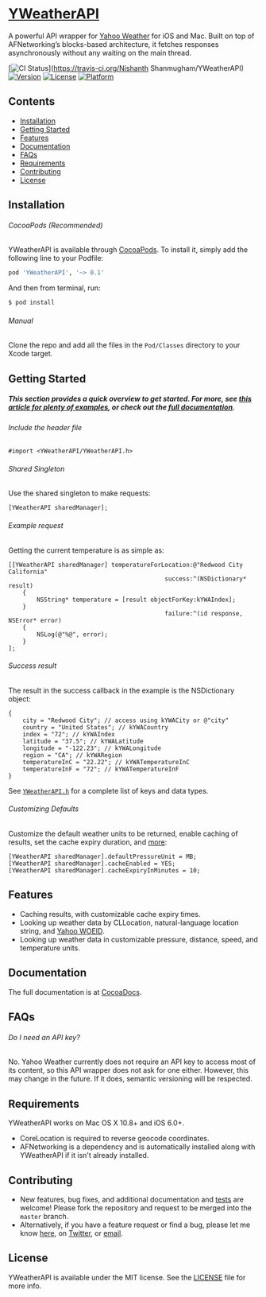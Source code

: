 # [YWeatherAPI](http://cocoadocs.org/docsets/YWeatherAPI/)

A powerful API wrapper for [Yahoo Weather](https://developer.yahoo.com/weather/) for iOS and Mac. Built on top of AFNetworking’s blocks-based architecture, it fetches responses asynchronously without any waiting on the main thread.

[![CI Status](http://img.shields.io/travis/nishanths/YWeatherAPI.svg?style=flat)](https://travis-ci.org/Nishanth Shanmugham/YWeatherAPI)
[![Version](https://img.shields.io/cocoapods/v/YWeatherAPI.svg?style=flat)](http://cocoapods.org/pods/YWeatherAPI)
[![License](https://img.shields.io/cocoapods/l/YWeatherAPI.svg?style=flat)](http://cocoapods.org/pods/YWeatherAPI)
[![Platform](https://img.shields.io/cocoapods/p/YWeatherAPI.svg?style=flat)](http://cocoapods.org/pods/YWeatherAPI)

## Contents

* [Installation](https://github.com/nishanths/YWeatherAPI#installation)
* [Getting Started](https://github.com/nishanths/YWeatherAPI#getting-started)
* [Features](https://github.com/nishanths/YWeatherAPI#features)
* [Documentation](https://github.com/nishanths/YWeatherAPI#documentation)
* [FAQs](https://github.com/nishanths/YWeatherAPI#faqs)
* [Requirements](https://github.com/nishanths/YWeatherAPI#requirements)
* [Contributing](https://github.com/nishanths/YWeatherAPI#contributing)
* [License](https://github.com/nishanths/YWeatherAPI#license)


## Installation

###### CocoaPods (Recommended)

YWeatherAPI is available through [CocoaPods](http://cocoapods.org). To install it, simply add the following line to your Podfile:

```ruby
pod 'YWeatherAPI', '~> 0.1'
```

And then from terminal, run:

```bash
$ pod install
```

###### Manual

Clone the repo and add all the files in the `Pod/Classes` directory to your Xcode target.


## Getting Started

##### This section provides a quick overview to get started. For more, see [this article for plenty of examples](http://nishanths.svbtle.com/getting-started-with-yweather), or check out the [full documentation](https://github.com/nishanths/YWeatherAPI#documentation).

###### Include the header file

```
#import <YWeatherAPI/YWeatherAPI.h>
``` 

###### Shared Singleton

Use the shared singleton to make requests:

```obj-c
[YWeatherAPI sharedManager];
``` 

###### Example request

Getting the current temperature is as simple as:

```obj-c
[[YWeatherAPI sharedManager] temperatureForLocation:@"Redwood City California"
                                            success:^(NSDictionary* result)
    {
        NSString* temperature = [result objectForKey:kYWAIndex]; 
    }
                                            failure:^(id response, NSError* error)
    {
        NSLog(@"%@", error);
    }
];
```

###### Success result 
The result in the success callback in the example is the NSDictionary object:

```obj-c
{
    city = "Redwood City"; // access using kYWACity or @"city"
    country = "United States"; // kYWACountry
    index = "72"; // kYWAIndex
    latitude = "37.5"; // kYWALatitude 
    longitude = "-122.23"; // kYWALongitude
    region = "CA"; // kYWARegion
    temperatureInC = "22.22"; // kYWATemperatureInC
    temperatureInF = "72"; // kYWATemperatureInF
}
```

See [`YWeatherAPI.h`](https://github.com/nishanths/YWeatherAPI/blob/master/Pod/Classes/YWeatherAPI.h) for a complete list of keys and data types.


###### Customizing Defaults

Customize the default weather units to be returned, enable caching of results, set the cache expiry duration, and [more](http://nishanths.svbtle.com/getting-started-with-yweather):

```obj-c
[YWeatherAPI sharedManager].defaultPressureUnit = MB;
[YWeatherAPI sharedManager].cacheEnabled = YES;
[YWeatherAPI sharedManager].cacheExpiryInMinutes = 10;
```

## Features

* Caching results, with customizable cache expiry times.
* Looking up weather data by CLLocation, natural-language location string, and [Yahoo WOEID](https://developer.yahoo.com/geo/geoplanet/guide/concepts.html).
* Looking up weather data in customizable pressure, distance, speed, and temperature units.


## Documentation

The full documentation is at [CocoaDocs](http://cocoadocs.org/docsets/YWeatherAPI/0.1.2/Classes/YWeatherAPI.html).

## FAQs

###### Do I need an API key?

No. Yahoo Weather currently does not require an API key to access most of its content, so this API wrapper does not ask for one either. However, this may change in the future. If it does, semantic versioning will be respected.


## Requirements

YWeatherAPI works on Mac OS X 10.8+ and iOS 6.0+. 

* CoreLocation is required to reverse geocode coordinates. 
* AFNetworking is a dependency and is automatically installed along with YWeatherAPI if it isn't already installed.

## Contributing

* New features, bug fixes, and additional documentation and [tests](https://github.com/nishanths/YWeatherAPI/tree/master/Example/Tests) are welcome! Please fork the repository and request to be merged into the `master` branch.
* Alternatively, if you have a feature request or find a bug, please let me know [here](https://github.com/nishanths/YWeatherAPI/issues), on [Twitter](https://twitter.com/nshanmugham), or [email](mailto:nishanth.gerrard@gmail.com).

## License

YWeatherAPI is available under the MIT license. See the [LICENSE](https://github.com/nishanths/YWeatherAPI/blob/master/LICENSE) file for more info.
